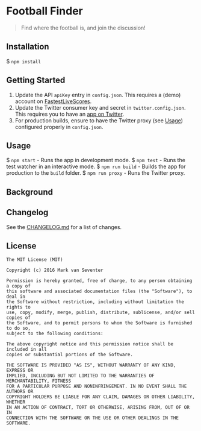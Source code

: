 # Football Finder
> Find where the football is, and join the discussion!

## Installation
$ `npm install`

## Getting Started
1. Update the API `apiKey` entry in `config.json`. This requires a (demo) account on [FastestLiveScores](http://fastestlivescores.com/live-scores-api-feed/).
2. Update the Twitter consumer key and secret in `twitter.config.json`. This requires you to have an [app on Twitter](https://dev.twitter.com).
3. For production builds, ensure to have the Twitter proxy (see [Usage](#Usage)) configured properly in `config.json`.

## Usage
$ `npm start` - Runs the app in development mode.
$ `npm test` - Runs the test watcher in an interactive mode.
$ `npm run build` - Builds the app for production to the `build` folder.
$ `npm run proxy` - Runs the Twitter proxy.

## Background


## Changelog
See the [CHANGELOG.md](./CHANGELOG.md) for a list of changes.

## License
    The MIT License (MIT)

    Copyright (c) 2016 Mark van Seventer

    Permission is hereby granted, free of charge, to any person obtaining a copy of
    this software and associated documentation files (the "Software"), to deal in
    the Software without restriction, including without limitation the rights to
    use, copy, modify, merge, publish, distribute, sublicense, and/or sell copies of
    the Software, and to permit persons to whom the Software is furnished to do so,
    subject to the following conditions:

    The above copyright notice and this permission notice shall be included in all
    copies or substantial portions of the Software.

    THE SOFTWARE IS PROVIDED "AS IS", WITHOUT WARRANTY OF ANY KIND, EXPRESS OR
    IMPLIED, INCLUDING BUT NOT LIMITED TO THE WARRANTIES OF MERCHANTABILITY, FITNESS
    FOR A PARTICULAR PURPOSE AND NONINFRINGEMENT. IN NO EVENT SHALL THE AUTHORS OR
    COPYRIGHT HOLDERS BE LIABLE FOR ANY CLAIM, DAMAGES OR OTHER LIABILITY, WHETHER
    IN AN ACTION OF CONTRACT, TORT OR OTHERWISE, ARISING FROM, OUT OF OR IN
    CONNECTION WITH THE SOFTWARE OR THE USE OR OTHER DEALINGS IN THE SOFTWARE.